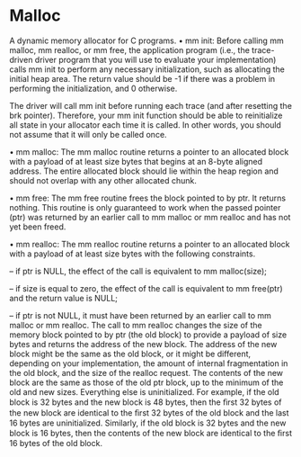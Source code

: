 # Malloc
A dynamic memory allocator for C programs. 
• mm init: Before calling mm malloc, mm realloc, or mm free, the application program (i.e., the trace-driven driver program that you will use to evaluate your implementation) calls mm init to perform any necessary initialization, such as allocating the initial heap area. The return value should be -1 if there was a problem in performing the initialization, and 0 otherwise.

The driver will call mm init before running each trace (and after resetting the brk pointer). Therefore, your mm init function should be able to reinitialize all state in your allocator each time it is called. In other words, you should not assume that it will only be called once.

• mm malloc: The mm malloc routine returns a pointer to an allocated block with a payload of at least size bytes that begins at an 8-byte aligned address. The entire allocated block should lie within the heap region and should not overlap with any other allocated chunk.

• mm free: The mm free routine frees the block pointed to by ptr. It returns nothing. This routine is only guaranteed to work when the passed pointer (ptr) was returned by an earlier call to mm malloc or mm realloc and has not yet been freed.

• mm realloc: The mm realloc routine returns a pointer to an allocated block with a payload of at least size bytes with the following constraints.

– if ptr is NULL, the effect of the call is equivalent to mm malloc(size);

– if size is equal to zero, the effect of the call is equivalent to mm free(ptr) and the return value is NULL;

– if ptr is not NULL, it must have been returned by an earlier call to mm malloc or mm realloc. The call to mm realloc changes the size of the memory block pointed to by ptr (the old block) to provide a payload of size bytes and returns the address of the new block. The address of the new block might be the same as the old block, or it might be different, depending on your implementation, the amount of internal fragmentation in the old block, and the size of the realloc request. The contents of the new block are the same as those of the old ptr block, up to the minimum of the old and new sizes. Everything else is uninitialized. For example, if the old block is 32 bytes and the new block is 48 bytes, then the ﬁrst 32 bytes of the new block are identical to the ﬁrst 32 bytes of the old block and the last 16 bytes are uninitialized. Similarly, if the old block is 32 bytes and the new block is 16 bytes, then the contents of the new block are identical to the ﬁrst 16 bytes of the old block.

